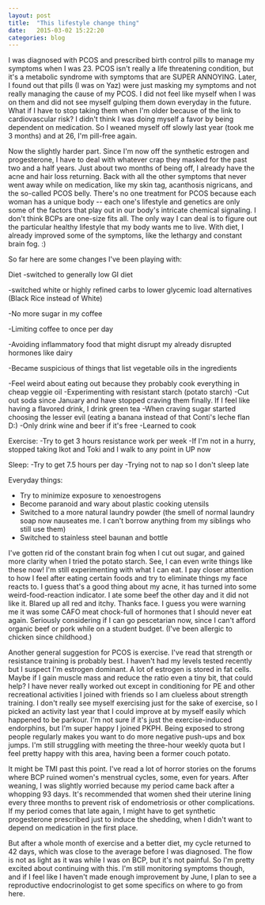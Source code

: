 ```yaml
---
layout: post
title:  "This lifestyle change thing"
date:   2015-03-02 15:22:20
categories: blog
---
```


I was diagnosed with PCOS and prescribed birth control pills to manage my symptoms when I was 23. PCOS isn't really a life threatening condition, but it's a metabolic syndrome with symptoms that are SUPER ANNOYING. Later, I found out that pills (I was on Yaz) were just masking my symptoms and not really managing the cause of my PCOS. I did not feel like myself when I was on them and did not see myself gulping them down everyday in the future. What if I have to stop taking them when I'm older because of the link to cardiovascular risk? I didn't think I was doing myself a favor by being dependent on medication. So I weaned myself off slowly last year (took me 3 months) and at 26, I'm pill-free again. 

Now the slightly harder part. Since I'm now off the synthetic estrogen and progesterone, I have to deal with whatever crap they masked for the past two and a half years. Just about two months of being off, I already have the acne and hair loss returning. Back with all the other symptoms that never went away while on medication, like my skin tag, acanthosis nigricans, and the so-called PCOS belly. There's no one treatment for PCOS because each woman has a unique body -- each one's lifestyle and genetics are only some of the factors that play out in our body's intricate chemical signaling. I don't think BCPs are one-size fits all. The only way I can deal is to figure out the particular healthy lifestyle that my body wants me to live. With diet, I already improved some of the symptoms, like the lethargy and constant brain fog. :)

So far here are some changes  I've been playing with:

Diet
-switched to generally low GI diet

-switched white or highly refined carbs to lower glycemic load alternatives (Black Rice instead of White)

-No more sugar in my coffee

-Limiting coffee to once per day

-Avoiding inflammatory food that might disrupt my already disrupted hormones like dairy

-Became suspicious of things that list vegetable oils in the ingredients

-Feel weird about eating out because they probably cook everything in cheap veggie oil
-Experimenting with resistant starch (potato starch)
-Cut out soda since January and have stopped craving them finally. If I feel like having a flavored drink, I drink green tea
-When craving sugar started choosing the lesser evil (eating a banana instead of that Conti's leche flan D:)
-Only drink wine and beer if it's free
-Learned to cook

Exercise:
-Try to get 3 hours resistance work per week 
-If I'm not in a hurry, stopped taking Ikot and Toki and I walk to any point in UP now

Sleep:
-Try to get 7.5 hours per day
-Trying not to nap so I don't sleep late

Everyday things:
- Try to minimize exposure to xenoestrogens
- Become paranoid and wary about plastic cooking utensils 
- Switched to a more natural laundry powder (the smell of normal laundry soap now nauseates me. I can't borrow anything from my siblings who still use them)
- Switched to stainless steel baunan and bottle

I've gotten rid of the constant brain fog when I cut out sugar, and gained more clarity when I tried the potato starch. See, I can even write things like these now! I'm still experimenting with what I can eat. I pay closer attention to how I feel after eating certain foods and try to eliminate things my face reacts to. I guess that's a good thing about my acne, it has turned into some weird-food-reaction indicator. I ate some beef the other day and it did not like it. Blared up all red and itchy. Thanks face. I guess you were warning me it was some CAFO meat chock-full of hormones that I should never eat again. Seriously considering if I can go pescetarian now, since I can't afford organic beef or pork while on a student budget. (I've been allergic to chicken since childhood.)

Another general suggestion for PCOS is exercise. I've read that strength or resistance training is probably best. I haven't had my levels tested recently but I suspect I'm estrogen dominant. A lot of estrogen is stored in fat cells. Maybe if I gain muscle mass and reduce the ratio even a tiny bit, that could help? I have never really worked out except in conditioning for PE and other recreational activities I joined with friends so I am clueless about strength training. I don't really see myself exercising just for the sake of exercise, so I picked an activity last year that I could improve at by myself easily which happened to be parkour. I'm not sure if it's just the exercise-induced endorphins, but I'm super happy I joined PKPH. Being exposed to strong people regularly makes you want to do more negative push-ups and box jumps. I'm still struggling with meeting the three-hour weekly quota but I feel pretty happy with this area, having been a former couch potato.

It might be TMI past this point. I've read a lot of horror stories on the forums where BCP ruined women's menstrual cycles, some, even for years. After weaning, I was slightly worried because my period came back after a whopping 93 days. It's recommended that women shed their uterine lining every three months to prevent risk of endometriosis or other complications. If my period comes that late again, I might have to get synthetic progesterone prescribed just to induce the shedding, when I didn't want to depend on medication in the first place. 

But after a whole month of exercise and a better diet, my cycle returned to 42 days, which was close to the average before I was diagnosed. The flow is not as light as it was while I was on BCP, but it's not painful. So I'm pretty excited about continuing with this. I'm still monitoring symptoms though, and if I feel like I haven't made enough improvement by June, I plan to see a reproductive endocrinologist to get some specifics on where to go from here. 
